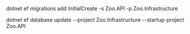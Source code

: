 dotnet ef migrations add InitialCreate -s Zoo.API -p Zoo.Infrastructure

dotnet ef database update --project Zoo.Infrastructure --startup-project Zoo.API
